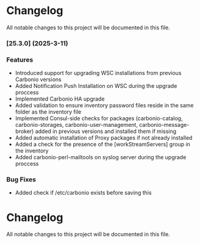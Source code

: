 # Changelog

All notable changes to this project will be documented in this file. 

### [25.3.0] (2025-3-11)


### Features
* Introduced support for upgrading WSC installations from previous Carbonio versions
* Added Notification Push Installation on WSC during the upgrade proccess
* Implemented Carbonio HA upgrade
* Added validation to ensure inventory password files reside in the same folder as the inventory file
* Implemented Consul-side checks for packages (carbonio-catalog, carbonio-storages, carbonio-user-management, carbonio-message-broker) added in previous versions and installed them if missing
* Added automatic installation of Proxy packages if not already installed
* Added a check for the presence of the [workStreamServers] group in the inventory
* Added carbonio-perl-mailtools on syslog server during the upgrade proccess


### Bug Fixes
* Added check if /etc/carbonio exists before saving this

# Changelog

All notable changes to this project will be documented in this file. 
